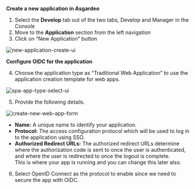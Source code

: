 **Create a new application in Asgardeo**

1. Select the **Develop** tab out of the two tabs, Develop and Manager in the Console
2. Move to the **Application** section from the left navigation
3. Click on “New Application” button

<img :src="$withBase('/assets/img/guides/applications/create-new-app.png')" alt="new-application-create-ui">

**Configure OIDC for the application**

4. Choose the application type as “Traditional Web Application” to use the application creation template for web apps.

<img :src="$withBase('/assets/img/guides/applications/select-app-type.png')" alt="spa-app-type-select-ui">

5. Provide the following details.

<img :src="$withBase('/assets/img/guides/applications/create-new-web-app.png')" alt="create-new-web-app-form">

- **Name:** A unique name to identify your application.
- **Protocol:** The access configuration protocol which will be used to log in to the application using SSO.
- **Authorized Redirect URLs:** The authorized redirect URLs determine where the authorization code is sent to once the
  user is authenticated, and where the user is redirected to once the logout is complete.
  <br>
  This is where your app is running and you can change this later also.

6. Select OpenID Connect as the protocol to enable since we need to secure the app with OIDC.
